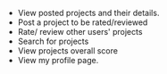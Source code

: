 * View posted projects and their details.
* Post a project to be rated/reviewed
* Rate/ review other users' projects
* Search for projects 
* View projects overall score
* View my profile page.